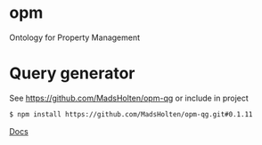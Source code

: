 # opm
Ontology for Property Management

# Query generator
See https://github.com/MadsHolten/opm-qg or include in project

```sh
$ npm install https://github.com/MadsHolten/opm-qg.git#0.1.11
```

[Docs](https://w3c-lbd-cg.github.io/opm/)